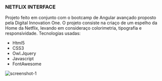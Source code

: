 <h3><b>NETFLIX INTERFACE</b></h3>

Projeto feito em conjunto com o bootcamp de Angular avançado proposto pela Digital Innovation One.
O projeto consiste na criaço de um espelho da Home da Netflix, levando em consideraço colorimetria, tipografia e responsividade. 
Tecnologias usadas:


- Html5
- CSS3
- Owl.Jquery
- Javascript
- FontAwesome



![screenshot-1](https://user-images.githubusercontent.com/40208382/112404291-d777f480-8cee-11eb-91a6-9b0b2360e282.png)
